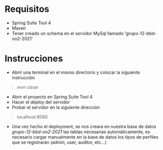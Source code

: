 # Requisitos
- Spring Suite Tool 4
- Maven
- Tener creado un schema en el servidor MySql llamado 'grupo-12-bbd-oo2-2021'

# Instrucciones
- Abrir una terminal en el mismo directorio y colocar la siguiente instrucción
> *mvn clean* 
- Abrir el proyecto en Spring Suite Tool 4
- Hacer el deploy del servidor
- Probar el servidor en la siguiente dirección
> localhost:8080
- Una vez hecho el deployment, se nos creara en nuestra base de datos *grupo-12-bbd-oo2-2021* las tablas necesarias automáticamente, es necesario cargar manualmente en la base de datos los tipos de perfiles que se registrarán (admin, user, auditor, etc...)


